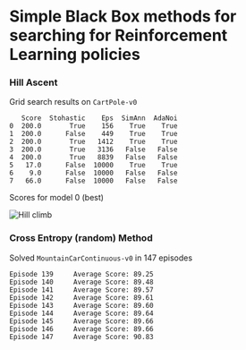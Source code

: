 # Simple Black Box methods for searching for Reinforcement Learning policies

### Hill Ascent

Grid search results on `CartPole-v0`

```
   Score  Stohastic    Eps  SimAnn  AdaNoi
0  200.0       True    156    True    True
1  200.0      False    449    True    True
2  200.0       True   1412    True    True
3  200.0       True   3136   False   False
4  200.0       True   8839   False   False
5   17.0      False  10000    True    True
6    9.0      False  10000   False   False
7   66.0      False  10000   False   False
```
Scores for model 0 (best)

![Hill climb](https://github.com/andreidi/Simple_RL_BlackBox/blob/master/deterministic_hil_climbing.png)


### Cross Entropy (random) Method

Solved `MountainCarContinuous-v0` in 147 episodes

```
Episode 139     Average Score: 89.25
Episode 140     Average Score: 89.48
Episode 141     Average Score: 89.57
Episode 142     Average Score: 89.61
Episode 143     Average Score: 89.60
Episode 144     Average Score: 89.64
Episode 145     Average Score: 89.66
Episode 146     Average Score: 89.66
Episode 147     Average Score: 90.83

```